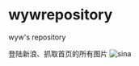 # wywrepository
wyw's repository


登陆新浪、抓取首页的所有图片
![sina](http://img3.imgtn.bdimg.com/it/u=1267574642,539292103&fm=26&gp=0.jpg)
